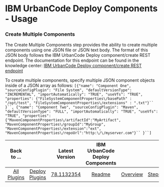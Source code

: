 
# IBM UrbanCode Deploy Components - Usage

### Create Multiple Components

The Create Multiple Components step provides the ability to create multiple components using one JSON file or JSON text body. The format of this JSON body follows the IBM UrbanCode Deploy component/create REST endpoint. The documentation for this endpoint can be found in the knowledge center: [IBM UrbanCode Deploy component/create REST endpoint](https://www.ibm.com/support/knowledgecenter/SS4GSP_6.2.7/com.ibm.udeploy.api.doc/topics/rest_cli_component_create_put.html)

To create multiple components, specify multiple JSON component objects inside of a JSON array as follows:  `[{"name": "Component One", "sourceConfigPlugin": "File System", "defaultVersionType": "INCREMENTAL", "importAutomatically": "TRUE", "useVfs": "TRUE", "properties": {"FileSystemComponentProperties\/basePath" : "/opt/test", "FileSystemComponentProperties\/extensions" : ".txt"}`` }``, {"name": "Component Two", "sourceConfigPlugin": "Maven", "defaultVersionType": "FULL", "importAutomatically": "TRUE", "useVfs": "TRUE", "properties": {"MavenComponentProperties\/artifactId":"MyArtifact", "MavenComponentProperties\/groupId":"MyGroup", "MavenComponentProperties\/extension":"ext", "MavenComponentProperties\/repoUrl":"http:\/\/myserver.com"}`` }``]`


|Back to ...||Latest Version|IBM UrbanCode Deploy Components ||||
| :---: | :---: | :---: | :---: | :---: | :---: | :---: |
|[All Plugins](../../index.md)|[Deploy Plugins](../README.md)|[78.1132354](https://raw.githubusercontent.com/UrbanCode/IBM-UCD-PLUGINS/main/files/uDeploy-Component/ucd-uDeploy-Component-78.1132354.zip)|[Readme](README.md)|[Overview](overview.md)|[Steps](steps.md)|[Downloads](downloads.md)|
